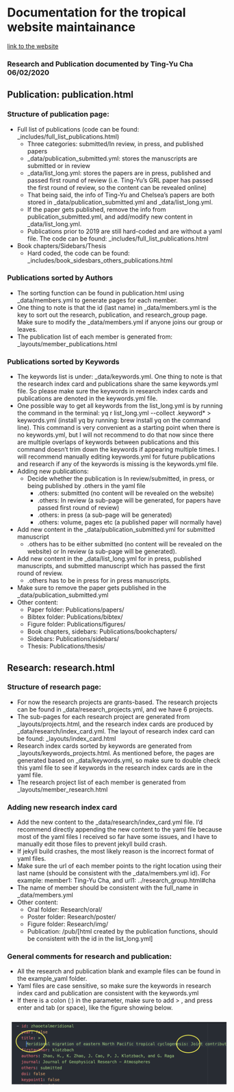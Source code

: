 # Documentation for the tropical website maintainance
[link to the website](tropical.colostate.edu)

### Research and Publication documented by Ting-Yu Cha 06/02/2020


## Publication: publication.html

### Structure of publication page:
- Full list of publications (code can be found: _includes/full_list_publications.html)
     - Three categories: submitted/In review, in press, and published papers
     - _data/publication_submitted.yml: stores the manuscripts are submitted or in review
     - _data/list_long.yml: stores the papers are in press, published and passed first round of review (i.e. Ting-Yu’s GRL paper has passed the first round of review, so the content can be revealed online)
     - That being said, the info of Ting-Yu and Chelsea’s papers are both stored in _data/publication_submitted.yml and _data/list_long.yml.
     - If the paper gets published, remove the info from publication_submitted.yml, and add/modify new content in _data/list_long.yml.
     - Publications prior to 2019 are still hard-coded and are without a yaml file. The code can be found: _includes/full_list_publications.html
- Book chapters/Sidebars/Thesis
     - Hard coded, the code can be found: _includes/book_sidesbars_others_publications.html

### Publications sorted by Authors
- The sorting function can be found in publication.html using _data/members.yml to generate pages for each member. 
- One thing to note is that the id (last name) in _data/members.yml is the key to sort out the research, publication, and research_group page. Make sure to modify the _data/members.yml if anyone joins our group or leaves.
- The publication list of each member is generated from: _layouts/member_publications.html

### Publications sorted by Keywords 
- The keywords list is under: _data/keywords.yml. One thing to note is that the research index card and publications share the same keywords.yml file. So please make sure the keywords in research index cards and publications are denoted in the keywords.yml file.
- One possible way to get all keywords from the list_long.yml is by running the command in the terminal: yq r list_long.yml --collect .keyword* > keywords.yml (install yq by running: brew install yq on the command line). This command is very convenient as a starting point when there is no keywords.yml, but I will not recommend to do that now since there are multiple overlaps of keywords between publications and this command doesn’t trim down the keywords if appearing multiple times. I will recommend manually editing keywords.yml for future publications and research if any of the keywords is missing is the keywords.yml file.
- Adding new publications: 
     - Decide whether the publication is In review/submitted, in press, or being published by .others in the yaml file
          * .others: submitted (no content will be revealed on the website) 
          * .others: In review (a sub-page will be generated, for papers have passed first round of review)
          * .others: in press (a sub-page will be generated)
          * .others: volume, pages etc (a published paper will normally have)
- Add new content in the _data/publication_submitted.yml for submitted manuscript
     - .others has to be either submitted (no content will be revealed on the website) or In review (a sub-page will be generated).
- Add new content in the _data/list_long.yml for in press, published manuscripts, and submitted manuscript which has passed the first round of review.
     - .others has to be in press for in press manuscripts.
- Make sure to remove the paper gets published in the _data/publication_submitted.yml
- Other content:
     - Paper folder: Publications/papers/
     - Bibtex folder: Publications/bibtex/
     - Figure folder: Publications/figures/
     - Book chapters, sidebars: Publications/bookchapters/
     - Sidebars: Publications/sidebars/
     - Thesis: Publications/thesis/



## Research: research.html
### Structure of research page:
- For now the research projects are grants-based. The research projects can be found in _data/research_projects.yml, and we have 6 projects.
- The sub-pages for each research project are generated from _layouts/projects.html, and the research index cards are produced by _data/research/index_card.yml. The layout of research index card can be found: _layouts/index_card.html
- Research index cards sorted by keywords are generated from _layouts/keywords_projects.html. As mentioned before, the pages are generated based on _data/keywords.yml, so make sure to double check this yaml file to see if keywords in the research index cards are in the yaml file.
- The research project list of each member is generated from _layouts/member_research.html

### Adding new research index card
- Add the new content to the _data/research/index_card.yml file. I’d recommend directly appending the new content to the yaml file because most of the yaml files I received so far have some issues, and I have to manually edit those files to prevent jekyll build crash.
- If jekyll build crashes, the most likely reason is the incorrect format of yaml files. 
- Make sure the url of each member points to the right location using their last name (should be consistent with the _data/members.yml id). For example: member1: Ting-Yu Cha, and url1: ../research_group.html#cha
- The name of member should be consistent with the full_name in _data/members.yml
- Other content:
     - Oral folder: Research/oral/
     - Poster folder: Research/poster/
     - Figure folder: Research/img/
     - Publication: /pub/[html created by the publication functions, should be consistent with the id in the list_long.yml]

### General comments for research and publication:
- All the research and publication blank and example files can be found in the example_yaml folder.
- Yaml files are case sensitive, so make sure the keywords in research index card and publication are consistent with the keywords.yml
- If there is a colon (:) in the parameter, make sure to add > , and press enter and tab (or space), like the figure showing below.

<img src="/images/yaml_example_documentation.png"
     alt="yaml_example_documentation.png"
     style="float: center; margin: 10px;" />

